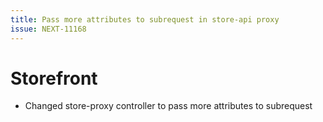 ```yaml
---
title: Pass more attributes to subrequest in store-api proxy
issue: NEXT-11168
---
```

# Storefront
* Changed store-proxy controller to pass more attributes to subrequest
